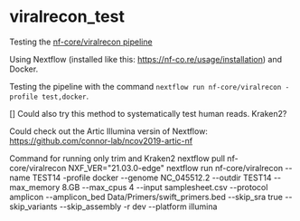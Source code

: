 # viralrecon_test
Testing the [nf-core/viralrecon pipeline](https://nf-co.re/viralrecon)

Using Nextflow (installed like this: https://nf-co.re/usage/installation) and Docker.


Testing the pipeline with the command `nextflow run nf-core/viralrecon -profile test,docker`.

[] Could also try this method to systematically test human reads. Kraken2?

Could check out the Artic Illumina versin of Nextflow: https://github.com/connor-lab/ncov2019-artic-nf

Command for running only trim and Kraken2
nextflow pull nf-core/viralrecon
NXF_VER="21.03.0-edge" nextflow run nf-core/viralrecon --name TEST14 -profile docker --genome NC_045512.2 --outdir TEST14 --max_memory 8.GB --max_cpus 4 --input samplesheet.csv --protocol amplicon --amplicon_bed Data/Primers/swift_primers.bed --skip_sra true --skip_variants --skip_assembly -r dev --platform illumina
